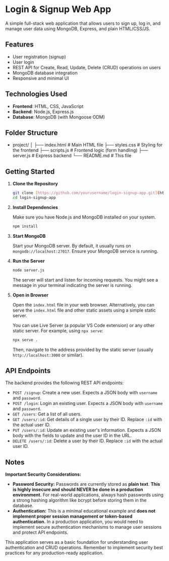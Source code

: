 # Login & Signup Web App

A simple full-stack web application that allows users to sign up, log in, and manage user data using MongoDB, Express, and plain HTML/CSS/JS.

## Features

- User registration (signup)
- User login
- REST API for Create, Read, Update, Delete (CRUD) operations on users
- MongoDB database integration
- Responsive and minimal UI

## Technologies Used

- **Frontend**: HTML, CSS, JavaScript
- **Backend**: Node.js, Express.js
- **Database**: MongoDB (with Mongoose ODM)

## Folder Structure

- project/ │ ├── index.html # Main HTML file ├── styles.css # Styling for the frontend ├── scripts.js # Frontend logic (form handling) ├── server.js # Express backend └── README.md # This file


## Getting Started

1.  **Clone the Repository**

    ```bash
    git clone [https://github.com/yourusername/login-signup-app.git](https://github.com/yourusername/login-signup-app.git)
    cd login-signup-app
    ```

2.  **Install Dependencies**

    Make sure you have Node.js and MongoDB installed on your system.

    ```bash
    npm install
    ```

3.  **Start MongoDB**

    Start your MongoDB server. By default, it usually runs on `mongodb://localhost:27017`. Ensure your MongoDB service is running.

4.  **Run the Server**

    ```bash
    node server.js
    ```

    The server will start and listen for incoming requests. You might see a message in your terminal indicating the server is running.

5.  **Open in Browser**

    Open the `index.html` file in your web browser. Alternatively, you can serve the `index.html` file and other static assets using a simple static server.

    You can use Live Server (a popular VS Code extension) or any other static server. For example, using `npx serve`:

    ```bash
    npx serve .
    ```

    Then, navigate to the address provided by the static server (usually `http://localhost:3000` or similar).

## API Endpoints

The backend provides the following REST API endpoints:

-   `POST /signup`: Create a new user. Expects a JSON body with `username` and `password`.
-   `POST /login`: Login an existing user. Expects a JSON body with `username` and `password`.
-   `GET /users`: Get a list of all users.
-   `GET /users/:id`: Get details of a single user by their ID. Replace `:id` with the actual user ID.
-   `PUT /users/:id`: Update an existing user's information. Expects a JSON body with the fields to update and the user ID in the URL.
-   `DELETE /users/:id`: Delete a user by their ID. Replace `:id` with the actual user ID.

## Notes

**Important Security Considerations:**

-   **Password Security:** Passwords are currently stored as **plain text**. **This is highly insecure and should NEVER be done in a production environment.** For real-world applications, always hash passwords using a strong hashing algorithm like bcrypt before storing them in the database.
-   **Authentication:** This is a minimal educational example and **does not implement proper session management or token-based authentication.** In a production application, you would need to implement secure authentication mechanisms to manage user sessions and protect API endpoints.

This application serves as a basic foundation for understanding user authentication and CRUD operations. Remember to implement security best practices for any production-ready application.
